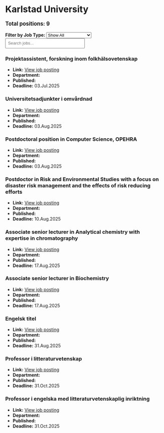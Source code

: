 # Karlstad University
<p style="font-size: 1.2em; font-weight: bold;">Total positions: 9</p>


<div id="filters" style="margin: 1em 0;">
  <label for="filterType"><strong>Filter by Job Type:</strong></label>
  <select id="filterType" style="margin-right: 1em;">
    <option value="">Show All</option>
    <option value="PhD">PhD</option>
    <option value="Postdoc/Researcher">Postdoc/Researcher</option>
    <option value="Lecturer/Professor">Lecturer/Professor</option>
    <option value="Research Engineer">Research Engineer</option>    
    <option value="Other">Other</option>
  </select>
  <input type="text" id="jobFilter" placeholder="Search jobs..." style="padding: 0.5em; width: 50%;">
</div>

<div id="jobList">
<div class="job" data-type="None" style="margin-bottom: 1.5em;">

</div>

<div class="job" data-type="Other" style="margin-bottom: 1.5em;">
<h3>Projektassistent, forskning inom folkhälsovetenskap</h3>

- **Link:** [View job posting](https://kau.varbi.com/en/what:job/jobID:836531/iframeEmbedded:0/where:4)
- **Department:** 
- **Published:** 
- **Deadline:** 03.Jul.2025

</div>

<div class="job" data-type="Other" style="margin-bottom: 1.5em;">
<h3>Universitetsadjunkter i omvårdnad</h3>

- **Link:** [View job posting](https://kau.varbi.com/en/what:job/jobID:835735/iframeEmbedded:0/where:4)
- **Department:** 
- **Published:** 
- **Deadline:** 03.Aug.2025

</div>

<div class="job" data-type="Postdoc/Researcher" style="margin-bottom: 1.5em;">
<h3>Postdoctoral position in Computer Science, OPEHRA</h3>

- **Link:** [View job posting](https://kau.varbi.com/en/what:job/jobID:822208/iframeEmbedded:0/where:4)
- **Department:** 
- **Published:** 
- **Deadline:** 03.Aug.2025

</div>

<div class="job" data-type="Postdoc/Researcher" style="margin-bottom: 1.5em;">
<h3>Postdoctor in Risk and Environmental Studies with a focus on disaster risk management and the effects of risk reducing efforts</h3>

- **Link:** [View job posting](https://kau.varbi.com/en/what:job/jobID:838171/iframeEmbedded:0/where:4)
- **Department:** 
- **Published:** 
- **Deadline:** 10.Aug.2025

</div>

<div class="job" data-type="Lecturer/Professor" style="margin-bottom: 1.5em;">
<h3>Associate senior lecturer in Analytical chemistry with expertise in chromatography</h3>

- **Link:** [View job posting](https://kau.varbi.com/en/what:job/jobID:793503/iframeEmbedded:0/where:4)
- **Department:** 
- **Published:** 
- **Deadline:** 17.Aug.2025

</div>

<div class="job" data-type="Lecturer/Professor" style="margin-bottom: 1.5em;">
<h3>Associate senior lecturer in Biochemistry</h3>

- **Link:** [View job posting](https://kau.varbi.com/en/what:job/jobID:793506/iframeEmbedded:0/where:4)
- **Department:** 
- **Published:** 
- **Deadline:** 17.Aug.2025

</div>

<div class="job" data-type="Other" style="margin-bottom: 1.5em;">
<h3>Engelsk titel</h3>

- **Link:** [View job posting](https://kau.varbi.com/en/what:job/jobID:837792/iframeEmbedded:0/where:4)
- **Department:** 
- **Published:** 
- **Deadline:** 31.Aug.2025

</div>

<div class="job" data-type="Lecturer/Professor" style="margin-bottom: 1.5em;">
<h3>Professor i litteraturvetenskap</h3>

- **Link:** [View job posting](https://kau.varbi.com/en/what:job/jobID:835444/iframeEmbedded:0/where:4)
- **Department:** 
- **Published:** 
- **Deadline:** 31.Oct.2025

</div>

<div class="job" data-type="Lecturer/Professor" style="margin-bottom: 1.5em;">
<h3>Professor i engelska med litteraturvetenskaplig inriktning</h3>

- **Link:** [View job posting](https://kau.varbi.com/en/what:job/jobID:835449/iframeEmbedded:0/where:4)
- **Department:** 
- **Published:** 
- **Deadline:** 31.Oct.2025
</div></div>

<script>
document.addEventListener("DOMContentLoaded", function () {
  const typeSelect = document.getElementById('filterType');
  const textInput = document.getElementById('jobFilter');
  const jobBlocks = document.querySelectorAll('.job');

  function updateDisplay() {
    const selected = typeSelect.value.toLowerCase();
    const query = textInput.value.toLowerCase();

    jobBlocks.forEach(job => {
      const jobType = (job.dataset.type || "").toLowerCase();
      const matchesType = !selected || jobType === selected;
      const matchesQuery = job.textContent.toLowerCase().includes(query);
      job.style.display = (matchesType && matchesQuery) ? '' : 'none';
    });
  }

  typeSelect.addEventListener('change', updateDisplay);
  textInput.addEventListener('input', updateDisplay);
});
</script>
